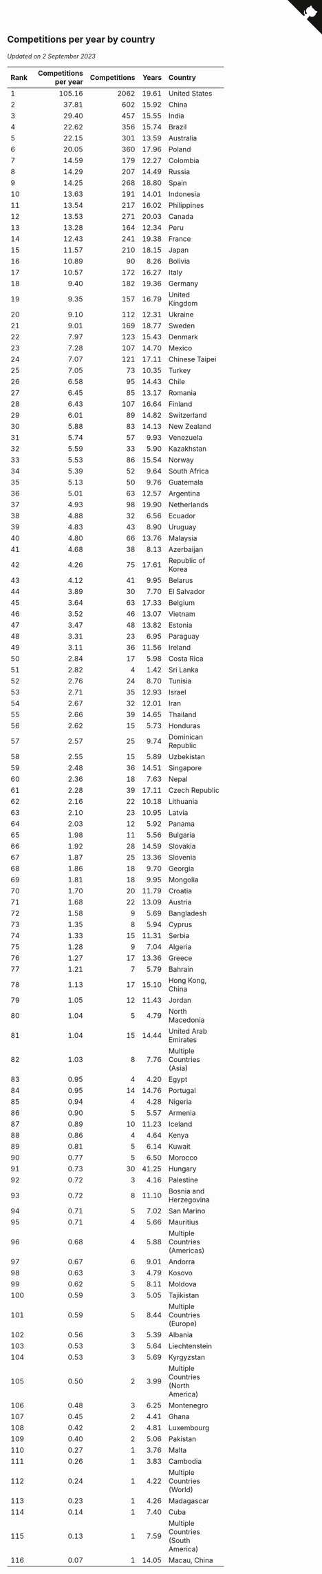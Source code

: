 ## Competitions per year by country

*Updated on  2 September 2023*

| Rank | Competitions per year | Competitions | Years | Country |
| :--- | ---: | ---: | ---: | :--- |
| 1 | 105.16 | 2062 | 19.61 | United States |
| 2 | 37.81 | 602 | 15.92 | China |
| 3 | 29.40 | 457 | 15.55 | India |
| 4 | 22.62 | 356 | 15.74 | Brazil |
| 5 | 22.15 | 301 | 13.59 | Australia |
| 6 | 20.05 | 360 | 17.96 | Poland |
| 7 | 14.59 | 179 | 12.27 | Colombia |
| 8 | 14.29 | 207 | 14.49 | Russia |
| 9 | 14.25 | 268 | 18.80 | Spain |
| 10 | 13.63 | 191 | 14.01 | Indonesia |
| 11 | 13.54 | 217 | 16.02 | Philippines |
| 12 | 13.53 | 271 | 20.03 | Canada |
| 13 | 13.28 | 164 | 12.34 | Peru |
| 14 | 12.43 | 241 | 19.38 | France |
| 15 | 11.57 | 210 | 18.15 | Japan |
| 16 | 10.89 | 90 | 8.26 | Bolivia |
| 17 | 10.57 | 172 | 16.27 | Italy |
| 18 | 9.40 | 182 | 19.36 | Germany |
| 19 | 9.35 | 157 | 16.79 | United Kingdom |
| 20 | 9.10 | 112 | 12.31 | Ukraine |
| 21 | 9.01 | 169 | 18.77 | Sweden |
| 22 | 7.97 | 123 | 15.43 | Denmark |
| 23 | 7.28 | 107 | 14.70 | Mexico |
| 24 | 7.07 | 121 | 17.11 | Chinese Taipei |
| 25 | 7.05 | 73 | 10.35 | Turkey |
| 26 | 6.58 | 95 | 14.43 | Chile |
| 27 | 6.45 | 85 | 13.17 | Romania |
| 28 | 6.43 | 107 | 16.64 | Finland |
| 29 | 6.01 | 89 | 14.82 | Switzerland |
| 30 | 5.88 | 83 | 14.13 | New Zealand |
| 31 | 5.74 | 57 | 9.93 | Venezuela |
| 32 | 5.59 | 33 | 5.90 | Kazakhstan |
| 33 | 5.53 | 86 | 15.54 | Norway |
| 34 | 5.39 | 52 | 9.64 | South Africa |
| 35 | 5.13 | 50 | 9.76 | Guatemala |
| 36 | 5.01 | 63 | 12.57 | Argentina |
| 37 | 4.93 | 98 | 19.90 | Netherlands |
| 38 | 4.88 | 32 | 6.56 | Ecuador |
| 39 | 4.83 | 43 | 8.90 | Uruguay |
| 40 | 4.80 | 66 | 13.76 | Malaysia |
| 41 | 4.68 | 38 | 8.13 | Azerbaijan |
| 42 | 4.26 | 75 | 17.61 | Republic of Korea |
| 43 | 4.12 | 41 | 9.95 | Belarus |
| 44 | 3.89 | 30 | 7.70 | El Salvador |
| 45 | 3.64 | 63 | 17.33 | Belgium |
| 46 | 3.52 | 46 | 13.07 | Vietnam |
| 47 | 3.47 | 48 | 13.82 | Estonia |
| 48 | 3.31 | 23 | 6.95 | Paraguay |
| 49 | 3.11 | 36 | 11.56 | Ireland |
| 50 | 2.84 | 17 | 5.98 | Costa Rica |
| 51 | 2.82 | 4 | 1.42 | Sri Lanka |
| 52 | 2.76 | 24 | 8.70 | Tunisia |
| 53 | 2.71 | 35 | 12.93 | Israel |
| 54 | 2.67 | 32 | 12.01 | Iran |
| 55 | 2.66 | 39 | 14.65 | Thailand |
| 56 | 2.62 | 15 | 5.73 | Honduras |
| 57 | 2.57 | 25 | 9.74 | Dominican Republic |
| 58 | 2.55 | 15 | 5.89 | Uzbekistan |
| 59 | 2.48 | 36 | 14.51 | Singapore |
| 60 | 2.36 | 18 | 7.63 | Nepal |
| 61 | 2.28 | 39 | 17.11 | Czech Republic |
| 62 | 2.16 | 22 | 10.18 | Lithuania |
| 63 | 2.10 | 23 | 10.95 | Latvia |
| 64 | 2.03 | 12 | 5.92 | Panama |
| 65 | 1.98 | 11 | 5.56 | Bulgaria |
| 66 | 1.92 | 28 | 14.59 | Slovakia |
| 67 | 1.87 | 25 | 13.36 | Slovenia |
| 68 | 1.86 | 18 | 9.70 | Georgia |
| 69 | 1.81 | 18 | 9.95 | Mongolia |
| 70 | 1.70 | 20 | 11.79 | Croatia |
| 71 | 1.68 | 22 | 13.09 | Austria |
| 72 | 1.58 | 9 | 5.69 | Bangladesh |
| 73 | 1.35 | 8 | 5.94 | Cyprus |
| 74 | 1.33 | 15 | 11.31 | Serbia |
| 75 | 1.28 | 9 | 7.04 | Algeria |
| 76 | 1.27 | 17 | 13.36 | Greece |
| 77 | 1.21 | 7 | 5.79 | Bahrain |
| 78 | 1.13 | 17 | 15.10 | Hong Kong, China |
| 79 | 1.05 | 12 | 11.43 | Jordan |
| 80 | 1.04 | 5 | 4.79 | North Macedonia |
| 81 | 1.04 | 15 | 14.44 | United Arab Emirates |
| 82 | 1.03 | 8 | 7.76 | Multiple Countries (Asia) |
| 83 | 0.95 | 4 | 4.20 | Egypt |
| 84 | 0.95 | 14 | 14.76 | Portugal |
| 85 | 0.94 | 4 | 4.28 | Nigeria |
| 86 | 0.90 | 5 | 5.57 | Armenia |
| 87 | 0.89 | 10 | 11.23 | Iceland |
| 88 | 0.86 | 4 | 4.64 | Kenya |
| 89 | 0.81 | 5 | 6.14 | Kuwait |
| 90 | 0.77 | 5 | 6.50 | Morocco |
| 91 | 0.73 | 30 | 41.25 | Hungary |
| 92 | 0.72 | 3 | 4.16 | Palestine |
| 93 | 0.72 | 8 | 11.10 | Bosnia and Herzegovina |
| 94 | 0.71 | 5 | 7.02 | San Marino |
| 95 | 0.71 | 4 | 5.66 | Mauritius |
| 96 | 0.68 | 4 | 5.88 | Multiple Countries (Americas) |
| 97 | 0.67 | 6 | 9.01 | Andorra |
| 98 | 0.63 | 3 | 4.79 | Kosovo |
| 99 | 0.62 | 5 | 8.11 | Moldova |
| 100 | 0.59 | 3 | 5.05 | Tajikistan |
| 101 | 0.59 | 5 | 8.44 | Multiple Countries (Europe) |
| 102 | 0.56 | 3 | 5.39 | Albania |
| 103 | 0.53 | 3 | 5.64 | Liechtenstein |
| 104 | 0.53 | 3 | 5.69 | Kyrgyzstan |
| 105 | 0.50 | 2 | 3.99 | Multiple Countries (North America) |
| 106 | 0.48 | 3 | 6.25 | Montenegro |
| 107 | 0.45 | 2 | 4.41 | Ghana |
| 108 | 0.42 | 2 | 4.81 | Luxembourg |
| 109 | 0.40 | 2 | 5.06 | Pakistan |
| 110 | 0.27 | 1 | 3.76 | Malta |
| 111 | 0.26 | 1 | 3.83 | Cambodia |
| 112 | 0.24 | 1 | 4.22 | Multiple Countries (World) |
| 113 | 0.23 | 1 | 4.26 | Madagascar |
| 114 | 0.14 | 1 | 7.40 | Cuba |
| 115 | 0.13 | 1 | 7.59 | Multiple Countries (South America) |
| 116 | 0.07 | 1 | 14.05 | Macau, China |


<a href="https://github.com/JustinTimeCuber/wca_statistics" class="github-corner" aria-label="View source on Github"><svg width="80" height="80" viewBox="0 0 250 250" style="fill:#151513; color:#fff; position: absolute; top: 0; border: 0; right: 0;" aria-hidden="true"><path d="M0,0 L115,115 L130,115 L142,142 L250,250 L250,0 Z"></path><path d="M128.3,109.0 C113.8,99.7 119.0,89.6 119.0,89.6 C122.0,82.7 120.5,78.6 120.5,78.6 C119.2,72.0 123.4,76.3 123.4,76.3 C127.3,80.9 125.5,87.3 125.5,87.3 C122.9,97.6 130.6,101.9 134.4,103.2" fill="currentColor" style="transform-origin: 130px 106px;" class="octo-arm"></path><path d="M115.0,115.0 C114.9,115.1 118.7,116.5 119.8,115.4 L133.7,101.6 C136.9,99.2 139.9,98.4 142.2,98.6 C133.8,88.0 127.5,74.4 143.8,58.0 C148.5,53.4 154.0,51.2 159.7,51.0 C160.3,49.4 163.2,43.6 171.4,40.1 C171.4,40.1 176.1,42.5 178.8,56.2 C183.1,58.6 187.2,61.8 190.9,65.4 C194.5,69.0 197.7,73.2 200.1,77.6 C213.8,80.2 216.3,84.9 216.3,84.9 C212.7,93.1 206.9,96.0 205.4,96.6 C205.1,102.4 203.0,107.8 198.3,112.5 C181.9,128.9 168.3,122.5 157.7,114.1 C157.9,116.9 156.7,120.9 152.7,124.9 L141.0,136.5 C139.8,137.7 141.6,141.9 141.8,141.8 Z" fill="currentColor" class="octo-body"></path></svg></a><style>.github-corner:hover .octo-arm{animation:octocat-wave 560ms ease-in-out}@keyframes octocat-wave{0%,100%{transform:rotate(0)}20%,60%{transform:rotate(-25deg)}40%,80%{transform:rotate(10deg)}}@media (max-width:500px){.github-corner:hover .octo-arm{animation:none}.github-corner .octo-arm{animation:octocat-wave 560ms ease-in-out}}</style>
